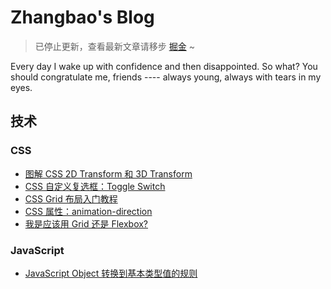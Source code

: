 # Zhangbao's Blog

> 已停止更新，查看最新文章请移步 [掘金](https://juejin.im/user/5a442f6b51882527a13dc784) ~

Every day I wake up with confidence and then disappointed. So what? You should congratulate me, friends ---- always young, always with tears in my eyes.

## 技术

### CSS

- [图解 CSS 2D Transform 和 3D Transform](https://codepen.io/zhangbao/full/EEgbRr)
- [CSS 自定义复选框：Toggle Switch](https://hackmd.io/s/B1wUHOOof)
- [CSS Grid 布局入门教程](https://hackmd.io/s/rkPMcgsjM)
- [CSS 属性：animation-direction](https://hackmd.io/s/BkJBHUwtz)
- [我是应该用 Grid 还是 Flexbox?](https://hackmd.io/s/Syjv9ml2z)

### JavaScript

- [JavaScript Object 转换到基本类型值的规则](https://hackmd.io/s/BkpX0Q2sG)
